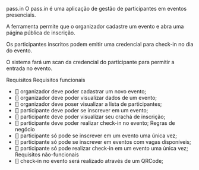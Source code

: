 pass.in
O pass.in é uma aplicação de gestão de participantes em eventos presenciais.

A ferramenta permite que o organizador cadastre um evento e abra uma página pública de inscrição.

Os participantes inscritos podem emitir uma credencial para check-in no dia do evento.

O sistema fará um scan da credencial do participante para permitir a entrada no evento.

Requisitos
Requisitos funcionais
- [] organizador deve poder cadastrar um novo evento;
- [] organizador deve poder visualizar dados de um evento;
- [] organizador deve poser visualizar a lista de participantes;
- [] participante deve poder se inscrever em um evento;
- [] participante deve poder visualizar seu crachá de inscrição;
- [] participante deve poder realizar check-in no evento;
Regras de negócio
- [] participante só pode se inscrever em um evento uma única vez;
- [] participante só pode se inscrever em eventos com vagas disponíveis;
- [] participante só pode realizar check-in em um evento uma única vez;
Requisitos não-funcionais
- [] check-in no evento será realizado através de um QRCode;